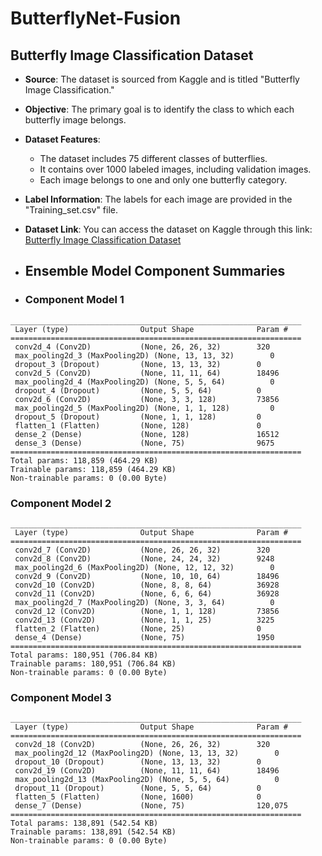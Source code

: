 # ButterflyNet-Fusion
## Butterfly Image Classification Dataset

- **Source**: The dataset is sourced from Kaggle and is titled "Butterfly Image Classification."

- **Objective**: The primary goal is to identify the class to which each butterfly image belongs.

- **Dataset Features**:
  - The dataset includes 75 different classes of butterflies.
  - It contains over 1000 labeled images, including validation images.
  - Each image belongs to one and only one butterfly category.

- **Label Information**: The labels for each image are provided in the "Training_set.csv" file.

- **Dataset Link**: You can access the dataset on Kaggle through this link: [Butterfly Image Classification Dataset](https://www.kaggle.com/datasets/phucthaiv02/butterfly-image-classification/data)
- ## Ensemble Model Component Summaries
- ### Component Model 1
```plaintext
_________________________________________________________________
 Layer (type)                Output Shape              Param #   
=================================================================
 conv2d_4 (Conv2D)           (None, 26, 26, 32)        320       
 max_pooling2d_3 (MaxPooling2D) (None, 13, 13, 32)        0         
 dropout_3 (Dropout)         (None, 13, 13, 32)        0         
 conv2d_5 (Conv2D)           (None, 11, 11, 64)        18496     
 max_pooling2d_4 (MaxPooling2D) (None, 5, 5, 64)          0         
 dropout_4 (Dropout)         (None, 5, 5, 64)          0         
 conv2d_6 (Conv2D)           (None, 3, 3, 128)         73856     
 max_pooling2d_5 (MaxPooling2D) (None, 1, 1, 128)         0         
 dropout_5 (Dropout)         (None, 1, 1, 128)         0         
 flatten_1 (Flatten)         (None, 128)               0         
 dense_2 (Dense)             (None, 128)               16512     
 dense_3 (Dense)             (None, 75)                9675      
=================================================================
Total params: 118,859 (464.29 KB)
Trainable params: 118,859 (464.29 KB)
Non-trainable params: 0 (0.00 Byte)
```
### Component Model 2
```plaintext
_________________________________________________________________
 Layer (type)                Output Shape              Param #   
=================================================================
 conv2d_7 (Conv2D)           (None, 26, 26, 32)        320       
 conv2d_8 (Conv2D)           (None, 24, 24, 32)        9248      
 max_pooling2d_6 (MaxPooling2D) (None, 12, 12, 32)        0         
 conv2d_9 (Conv2D)           (None, 10, 10, 64)        18496     
 conv2d_10 (Conv2D)          (None, 8, 8, 64)          36928     
 conv2d_11 (Conv2D)          (None, 6, 6, 64)          36928     
 max_pooling2d_7 (MaxPooling2D) (None, 3, 3, 64)          0         
 conv2d_12 (Conv2D)          (None, 1, 1, 128)         73856     
 conv2d_13 (Conv2D)          (None, 1, 1, 25)          3225      
 flatten_2 (Flatten)         (None, 25)                0         
 dense_4 (Dense)             (None, 75)                1950      
=================================================================
Total params: 180,951 (706.84 KB)
Trainable params: 180,951 (706.84 KB)
Non-trainable params: 0 (0.00 Byte)
```
### Component Model 3
```plaintext
_________________________________________________________________
 Layer (type)                Output Shape              Param #   
=================================================================
 conv2d_18 (Conv2D)          (None, 26, 26, 32)        320       
 max_pooling2d_12 (MaxPooling2D) (None, 13, 13, 32)        0         
 dropout_10 (Dropout)        (None, 13, 13, 32)        0         
 conv2d_19 (Conv2D)          (None, 11, 11, 64)        18496     
 max_pooling2d_13 (MaxPooling2D) (None, 5, 5, 64)          0         
 dropout_11 (Dropout)        (None, 5, 5, 64)          0         
 flatten_5 (Flatten)         (None, 1600)              0         
 dense_7 (Dense)             (None, 75)                120,075    
=================================================================
Total params: 138,891 (542.54 KB)
Trainable params: 138,891 (542.54 KB)
Non-trainable params: 0 (0.00 Byte)
```

